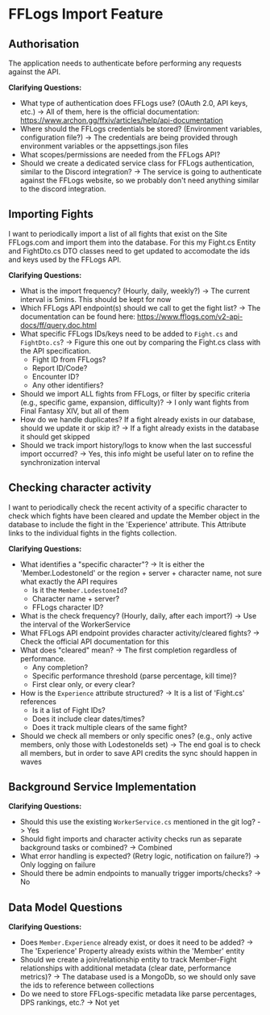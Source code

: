 # FFLogs Import Feature

## Authorisation
The application needs to authenticate before performing any requests against the API.

**Clarifying Questions:**
- What type of authentication does FFLogs use? (OAuth 2.0, API keys, etc.) -> All of them, here is the official documentation: https://www.archon.gg/ffxiv/articles/help/api-documentation
- Where should the FFLogs credentials be stored? (Environment variables, configuration file?) -> The credentials are being provided through environment variables or the appsettings.json files
- What scopes/permissions are needed from the FFLogs API?
- Should we create a dedicated service class for FFLogs authentication, similar to the Discord integration? -> The service is going to authenticate against the FFLogs website, so we probably don't need anything similar to the discord integration.

## Importing Fights
I want to periodically import a list of all fights that exist on the Site FFLogs.com and import them into the database. For this my Fight.cs Entity and FightDto.cs DTO classes need to get updated to accomodate the ids and keys used by the FFLogs API.

**Clarifying Questions:**
- What is the import frequency? (Hourly, daily, weekly?) -> The current interval is 5mins. This should be kept for now
- Which FFLogs API endpoint(s) should we call to get the fight list? -> The documentation can be found here: https://www.fflogs.com/v2-api-docs/ff/query.doc.html 
- What specific FFLogs IDs/keys need to be added to `Fight.cs` and `FightDto.cs`? -> Figure this one out by comparing the Fight.cs class with the API specification.
  - Fight ID from FFLogs?
  - Report ID/Code?
  - Encounter ID?
  - Any other identifiers?
- Should we import ALL fights from FFLogs, or filter by specific criteria (e.g., specific game, expansion, difficulty)? -> I only want fights from Final Fantasy XIV, but all of them
- How do we handle duplicates? If a fight already exists in our database, should we update it or skip it? -> If a fight already exists in the database it should get skipped
- Should we track import history/logs to know when the last successful import occurred? -> Yes, this info might be useful later on to refine the synchronization interval

## Checking character activity
I want to periodically check the recent activity of a specific character to check which fights have been cleared and update the Member object in the database to include the fight in the 'Experience' attribute. This Attribute links to the individual fights in the fights collection.

**Clarifying Questions:**
- What identifies a "specific character"? -> It is either the 'Member.LodestoneId' or the region + server + character name, not sure what exactly the API requires
  - Is it the `Member.LodestoneId`?
  - Character name + server?
  - FFLogs character ID?
- What is the check frequency? (Hourly, daily, after each import?) -> Use the interval of the WorkerService
- What FFLogs API endpoint provides character activity/cleared fights? -> Check the official API documentation for this
- What does "cleared" mean? -> The first completion regardless of performance.
  - Any completion?
  - Specific performance threshold (parse percentage, kill time)?
  - First clear only, or every clear?
- How is the `Experience` attribute structured? -> It is a list of 'Fight.cs' references
  - Is it a list of Fight IDs?
  - Does it include clear dates/times?
  - Does it track multiple clears of the same fight?
- Should we check all members or only specific ones? (e.g., only active members, only those with LodestoneIds set) -> The end goal is to check all members, but in order to save API credits the sync should happen in waves

## Background Service Implementation
**Clarifying Questions:**
- Should this use the existing `WorkerService.cs` mentioned in the git log? -> Yes
- Should fight imports and character activity checks run as separate background tasks or combined? -> Combined
- What error handling is expected? (Retry logic, notification on failure?) -> Only logging on failure
- Should there be admin endpoints to manually trigger imports/checks? -> No

## Data Model Questions
**Clarifying Questions:**
- Does `Member.Experience` already exist, or does it need to be added? -> The 'Experience' Property already exists within the 'Member' entity
- Should we create a join/relationship entity to track Member-Fight relationships with additional metadata (clear date, performance metrics)? -> The database used is a MongoDb, so we should only save the ids to reference between collections
- Do we need to store FFLogs-specific metadata like parse percentages, DPS rankings, etc.? -> Not yet